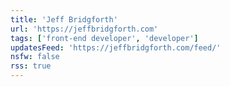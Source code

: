```yaml
---
title: 'Jeff Bridgforth'
url: 'https://jeffbridgforth.com'
tags: ['front-end developer', 'developer']
updatesFeed: 'https://jeffbridgforth.com/feed/'
nsfw: false
rss: true
---
```


